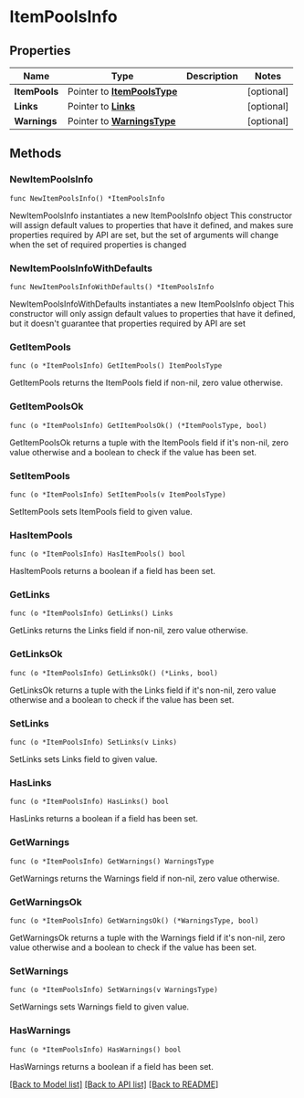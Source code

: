 # ItemPoolsInfo

## Properties

Name | Type | Description | Notes
------------ | ------------- | ------------- | -------------
**ItemPools** | Pointer to [**ItemPoolsType**](ItemPoolsType.md) |  | [optional] 
**Links** | Pointer to [**Links**](Links.md) |  | [optional] 
**Warnings** | Pointer to [**WarningsType**](WarningsType.md) |  | [optional] 

## Methods

### NewItemPoolsInfo

`func NewItemPoolsInfo() *ItemPoolsInfo`

NewItemPoolsInfo instantiates a new ItemPoolsInfo object
This constructor will assign default values to properties that have it defined,
and makes sure properties required by API are set, but the set of arguments
will change when the set of required properties is changed

### NewItemPoolsInfoWithDefaults

`func NewItemPoolsInfoWithDefaults() *ItemPoolsInfo`

NewItemPoolsInfoWithDefaults instantiates a new ItemPoolsInfo object
This constructor will only assign default values to properties that have it defined,
but it doesn't guarantee that properties required by API are set

### GetItemPools

`func (o *ItemPoolsInfo) GetItemPools() ItemPoolsType`

GetItemPools returns the ItemPools field if non-nil, zero value otherwise.

### GetItemPoolsOk

`func (o *ItemPoolsInfo) GetItemPoolsOk() (*ItemPoolsType, bool)`

GetItemPoolsOk returns a tuple with the ItemPools field if it's non-nil, zero value otherwise
and a boolean to check if the value has been set.

### SetItemPools

`func (o *ItemPoolsInfo) SetItemPools(v ItemPoolsType)`

SetItemPools sets ItemPools field to given value.

### HasItemPools

`func (o *ItemPoolsInfo) HasItemPools() bool`

HasItemPools returns a boolean if a field has been set.

### GetLinks

`func (o *ItemPoolsInfo) GetLinks() Links`

GetLinks returns the Links field if non-nil, zero value otherwise.

### GetLinksOk

`func (o *ItemPoolsInfo) GetLinksOk() (*Links, bool)`

GetLinksOk returns a tuple with the Links field if it's non-nil, zero value otherwise
and a boolean to check if the value has been set.

### SetLinks

`func (o *ItemPoolsInfo) SetLinks(v Links)`

SetLinks sets Links field to given value.

### HasLinks

`func (o *ItemPoolsInfo) HasLinks() bool`

HasLinks returns a boolean if a field has been set.

### GetWarnings

`func (o *ItemPoolsInfo) GetWarnings() WarningsType`

GetWarnings returns the Warnings field if non-nil, zero value otherwise.

### GetWarningsOk

`func (o *ItemPoolsInfo) GetWarningsOk() (*WarningsType, bool)`

GetWarningsOk returns a tuple with the Warnings field if it's non-nil, zero value otherwise
and a boolean to check if the value has been set.

### SetWarnings

`func (o *ItemPoolsInfo) SetWarnings(v WarningsType)`

SetWarnings sets Warnings field to given value.

### HasWarnings

`func (o *ItemPoolsInfo) HasWarnings() bool`

HasWarnings returns a boolean if a field has been set.


[[Back to Model list]](../README.md#documentation-for-models) [[Back to API list]](../README.md#documentation-for-api-endpoints) [[Back to README]](../README.md)


